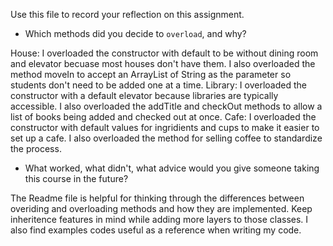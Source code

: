 Use this file to record your reflection on this assignment.

- Which methods did you decide to `overload`, and why?

House: I overloaded the constructor with default to be without dining room and elevator becuase most houses don't have them. I also overloaded the method moveIn to accept an ArrayList of String as the parameter so students don't need to be added one at a time. 
Library: I overloaded the constructor with a default elevator because libraries are typically accessible. I also overloaded the addTitle and checkOut methods to allow a list of books being added and checked out at once.
Cafe: I overloaded the constructor with default values for ingridients and cups to make it easier to set up a cafe. I also overloaded the method for selling coffee to standardize the process. 

- What worked, what didn't, what advice would you give someone taking this course in the future?

The Readme file is helpful for thinking through the differences between overiding and overloading methods and how they are implemented. Keep inheritence features in mind while adding more layers to those classes. I also find examples codes useful as a reference when writing my code. 